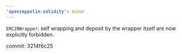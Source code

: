 ```yaml
---
'openzeppelin-solidity': minor
---
```


`ERC20Wrapper`: self wrapping and deposit by the wrapper itself are now explicitly forbidden.

commit: 3214f6c25
